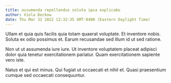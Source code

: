 ```yaml
---
title: assumenda repellendus soluta ipsa explicabo
author: Viola Deckow
date: Thu Mar 31 2022 12:32:35 GMT-0400 (Eastern Daylight Time)
---
```

Ullam et quia quis facilis quia totam quaerat voluptate. Et inventore nobis. Soluta ex odio possimus et. Earum recusandae sed illum id ut sed ratione.

 Non ut ut assumenda iure iure. Ut inventore voluptatem placeat adipisci dolor quia tenetur exercitationem pariatur. Quam exercitationem sapiente vero iste.

 Natus et qui est minus. Qui fugiat ut occaecati et nihil et. Quasi praesentium cumque sed occaecati consequuntur.